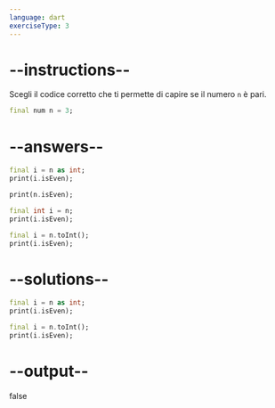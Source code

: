 ```yaml
---
language: dart
exerciseType: 3
---
```


# --instructions--

Scegli il codice corretto che ti permette di capire se il numero `n` è pari.
```dart
final num n = 3;
```

# --answers--

```dart
final i = n as int;
print(i.isEven);
```

```dart
print(n.isEven);
```

```dart
final int i = n;
print(i.isEven);
```

```dart
final i = n.toInt();
print(i.isEven);
```

# --solutions--

```dart
final i = n as int;
print(i.isEven);
```

```dart
final i = n.toInt();
print(i.isEven);
```

# --output--

false
